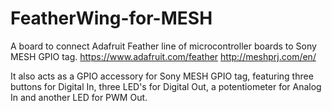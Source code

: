# FeatherWing-for-MESH

A board to connect Adafruit Feather line of microcontroller boards to Sony MESH GPIO tag.
https://www.adafruit.com/feather
http://meshprj.com/en/

It also acts as a GPIO accessory for Sony MESH GPIO tag, featuring three buttons for Digital In, three LED's for Digital Out, a potentiometer for Analog In and another LED for PWM Out.


